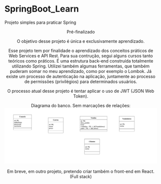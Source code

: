 # SpringBoot_Learn
Projeto simples para praticar Spring

<div align="center">
Pré-finalizado

O objetivo desse projeto é única e exclusivamente aprendizado.

Esse projeto tem por finalidade o aprendizado dos conceitos práticos de Web Services e API Rest.
Para sua contrução, segui alguns cursos tanto teóricos como práticos.
É uma estrutura back-end construída totalmente utilizando Spring. Utilizei também algumas ferramentas, que também
puderam somar no meu aprendizado, como por exemplo o Lombok.
Já existe um processo de autenticação na aplicação, juntamente ao processo de permissões (privilégios) para determinados usuários.
  
  O processo atual desse projeto é tentar aplicar o uso de JWT (JSON Web Token).

Diagrama do banco. Sem marcações de relações:
![plot](databaseDiagram.png)

Em breve, em outro projeto, pretendo criar também o front-end em React. (Full stack)
</div>
